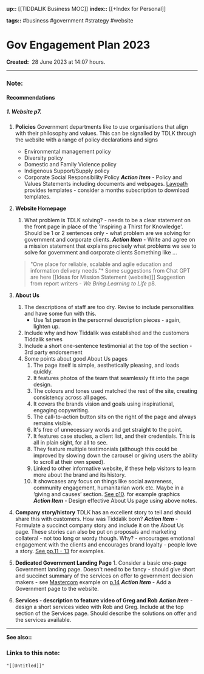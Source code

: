 **up::** [[TIDDALIK Business MOC]]
**index::** [[+Index for Personal]]
 

**tags::** #business #government #strategy #website

# Gov Engagement Plan 2023

**Created:**  28 June 2023 at  14:07 hours.

___
### Note:
#### Recommendations
##### 1. Website p7.
1. **Policies**
   Government departments like to use organisations that align with their philosophy and values. This can be signalled by TDLK through the website with a range of policy declarations and signs
	- Environmental management policy
	- Diversity policy
	- Domestic and Family Violence policy
	- Indigenous Support/Supply policy
	- Corporate Social Responsibility Policy
***Action Item*** - Policy and Values Statements including documents and webpages. [Lawpath ](https://lawpath.com.au/) provides templates - consider a months subscription to  download templates.

2. **Website Homepage**
	1. What problem is TDLK solving? - needs to be a clear statement on the front page in place of the 'Inspiring a Thirst for Knowledge'. Should be 1 or 2 sentences only - what problem are we solving for government and corporate clients.
   ***Action Item*** - Write and agree on a mission statement that explains precisely what problems we see to solve for government and corporate clients 
   Something like ... 
   > "One place for reliable, scalable and agile education and information delivery needs."*
   > Some suggestions from Chat GPT are here [[Ideas for Mission Statement (website)]]
   > Suggestion from report writers - *We Bring Learning to Life* p8.

3. **About Us**
	1. The descriptions of staff are too dry. Revise to include personalities and have some fun with this.
		- Use 1st person in the personnel description pieces - again, lighten up.
	2.  Include why and how Tiddalik was established and the customers Tiddalik serves
	3. Include a short one-sentence testimonial at the top of the section - 3rd party endorsement
	4. Some points about good About Us pages
		1. The page itself is simple, aesthetically pleasing, and loads quickly.
		2. It features photos of the team that seamlessly fit into the page design.
		3. The colours and tones used matched the rest of the site, creating consistency across all pages.
		4. It covers the brands vision and goals using inspirational, engaging copywriting.
		5. The call-to-action button sits on the right of the page and always remains visible.
		6. It's free of unnecessary words and get straight to the point.
		7. It features case studies, a client list, and their credentials. This is all in plain sight, for all to see.
		8. They feature multiple testimonials (although this could be improved by slowing down the carousel or giving users the ability to scroll at their own speed).
		9. Linked to other informative website, if these help visitors to learn more about the brand and its history.
		10. It showcases any focus on things like social awareness,  community engagement, humanitarian work etc. Maybe in a ‘giving and causes’ section. [See p10](obsidian://open?vault=My%20Personal%20Vault&file=Gov%20Engagement%20Plan%202023). for example graphics
***Action Item*** - Design effective About Us page using above notes.
			    
4. **Company story/history**
	TDLK has an excellent story to tell and should share this with customers. How was Tiddalik born?
***Action Item*** - Formulate a succinct company story and include it on the About Us page. These stories can also be put on proposals and marketing collateral - not too long or wordy though.
Why? - encourages emotional engagement with the clients and encourages brand loyalty - people love a story. [See pp.11 - 13](obsidian://open?vault=My%20Personal%20Vault&file=Gov%20Engagement%20Plan%202023) for examples.
  
5. **Dedicated Government Landing Page**
		1. Consider a basic one-page Government landing page. Doesn't need to be fancy - should give short and succinct summary of the services on offer to government decision makers - see [Mastercom](https://www.mastercom.com.au/industries/local-government/) example on [p.14](obsidian://open?vault=My%20Personal%20Vault&file=Gov%20Engagement%20Plan%202023)
***Action Item*** - Add a Government page to the website.
1. **Services - description to feature video of Greg and Rob**
***Action Item*** - design a short services video with Rob and Greg. Include at the top section of the Services page. Should describe the solutions on offer and the services available.

-------------------

**See also::** 

### Links to this note:
```query
"[[Untitled]]"
```

